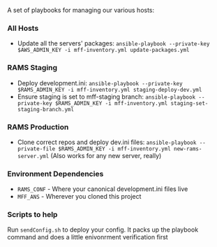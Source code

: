 A set of playbooks for managing our various hosts:

### All Hosts
* Update all the servers' packages:  `ansible-playbook --private-key $AWS_ADMIN_KEY -i mff-inventory.yml update-packages.yml`

### RAMS Staging
* Deploy development.ini: `ansible-playbook --private-key $RAMS_ADMIN_KEY -i mff-inventory.yml staging-deploy-dev.yml`
* Ensure staging is set to mff-staging branch: `ansible-playbook --private-key $RAMS_ADMIN_KEY -i mff-inventory.yml staging-set-staging-branch.yml`

### RAMS Production
* Clone correct repos and deploy dev.ini files: `ansible-playbook --private-file $RAMS_ADMIN_KEY -i mff-inventory.yml new-rams-server.yml` (Also works for any new server, really)

### Environment Dependencies
* `RAMS_CONF` - Where your canonical development.ini files live
* `MFF_ANS` - Wherever you cloned this project

### Scripts to help
Run `sendConfig.sh` to deploy your config. It packs up the playbook command and does a little enivonrment verification first
